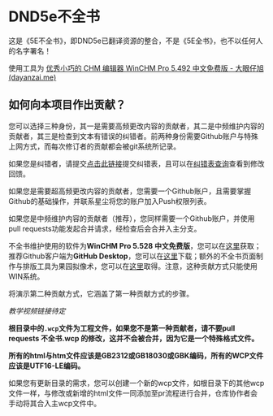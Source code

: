 # DND5e不全书
这是《5E不全书》，即DND5e已翻译资源的整合，不是《5E全书》，也不以任何人的名字署名！

使用工具为
[优秀小巧的 CHM 编辑器 WinCHM Pro 5.492 中文免费版 - 大眼仔旭 (dayanzai.me)](http://www.dayanzai.me/winchm.html)

## 如何向本项目作出贡献？

您可以选择三种身份，其一是需要高频更改内容的贡献者，其二是中频维护内容的贡献者，其三是检查到文本有错误的纠错者。前两种身份需要Github账户与特殊上网方式，而每次修订者的贡献都会被git系统所记录。

如果您是纠错者，请提交[点击此链接](https://docs.qq.com/form/page/DRVV3WFFvbGJmcEVp#/fill)提交纠错表，且可以在[纠错表查询](https://docs.qq.com/sheet/DRWdXb0lQbXVlcFBH)查看到修改回馈。

如果您是需要超高频更改内容的贡献者，您需要一个Github账户，且需要掌握Github的基础操作，并联系星尘将您的账户加入Push权限列表。

如果您是中频维护内容的贡献者（推荐），您同样需要一个Github账户，并使用pull requests功能发起合并请求，经检查后会合并入主分支。

不全书维护使用的软件为**WinCHM Pro 5.528 中文免费版**，您可以在[这里](http://www.dayanzai.me/winchm.html)获取；推荐Github客户端为**GitHub Desktop**，您可以在[这里](https://desktop.github.com/download/)下载；额外的不全书页面制作与排版工具为果园拟像术，您可以在[这里](https://www.goddessfantasy.net/bbs/index.php?topic=144145.0)取得。注意，这种贡献方式只能使用WIN系统。

将演示第二种贡献方式，它涵盖了第一种贡献方式的步骤。

*教学视频链接待定*

**根目录中的`.wcp`文件为工程文件，如果您不是第一种贡献者，请不要pull requests 不全书.wcp 的修改，这并不会被合并，因为它是一个特殊格式文件。**

**所有的html与htm文件应该是GB2312或GB18030或GBK编码，所有的WCP文件应该是UTF16-LE编码。**

如果您有更新目录的需求，您可以创建一个新的wcp文件，如根目录下的其他wcp文件一样，与修改或新增的html文件一同添加至pr流程进行合并，仓库协作者会手动将其合入主wcp文件中。
